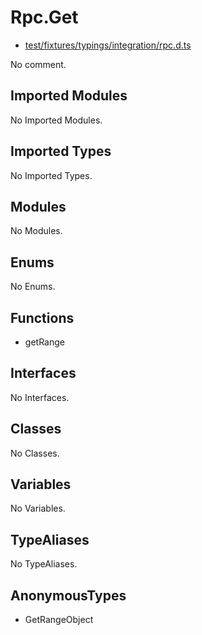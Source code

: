 # Rpc.Get

* [test/fixtures/typings/integration/rpc.d.ts](/test/fixtures/typings/integration/rpc.d.ts#L12)

No comment.

## Imported Modules

No Imported Modules.

## Imported Types

No Imported Types.

## Modules

No Modules.

## Enums

No Enums.

## Functions

* getRange

## Interfaces

No Interfaces.

## Classes

No Classes.

## Variables

No Variables.

## TypeAliases

No TypeAliases.

## AnonymousTypes

* GetRangeObject
